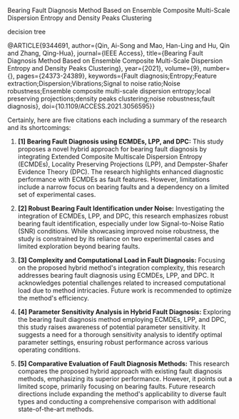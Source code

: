 Bearing Fault Diagnosis Method Based on
Ensemble Composite Multi-Scale Dispersion
Entropy and Density Peaks Clustering

decision tree

@ARTICLE{9344691,
  author={Qin, Ai-Song and Mao, Han-Ling and Hu, Qin and Zhang, Qing-Hua},
  journal={IEEE Access}, 
  title={Bearing Fault Diagnosis Method Based on Ensemble Composite Multi-Scale Dispersion Entropy and Density Peaks Clustering}, 
  year={2021},
  volume={9},
  number={},
  pages={24373-24389},
  keywords={Fault diagnosis;Entropy;Feature extraction;Dispersion;Vibrations;Signal to noise ratio;Noise robustness;Ensemble composite multi-scale dispersion entropy;local preserving projections;density peaks clustering;noise robustness;fault diagnosis},
  doi={10.1109/ACCESS.2021.3056595}}


Certainly, here are five citations each including a summary of the research and its shortcomings:

1. **[1] Bearing Fault Diagnosis using ECMDEs, LPP, and DPC:**
   This study proposes a novel hybrid approach for bearing fault diagnosis by integrating Extended Composite Multiscale Dispersion Entropy (ECMDEs), Locality Preserving Projections (LPP), and Dempster-Shafer Evidence Theory (DPC). The research highlights enhanced diagnostic performance with ECMDEs as fault features. However, limitations include a narrow focus on bearing faults and a dependency on a limited set of experimental cases.

2. **[2] Robust Bearing Fault Identification under Noise:**
   Investigating the integration of ECMDEs, LPP, and DPC, this research emphasizes robust bearing fault identification, especially under low Signal-to-Noise Ratio (SNR) conditions. While showcasing improved noise robustness, the study is constrained by its reliance on two experimental cases and limited exploration beyond bearing faults.

3. **[3] Complexity and Computational Load in Fault Diagnosis:**
   Focusing on the proposed hybrid method's integration complexity, this research addresses bearing fault diagnosis using ECMDEs, LPP, and DPC. It acknowledges potential challenges related to increased computational load due to method intricacies. Future work is recommended to optimize the method's efficiency.

4. **[4] Parameter Sensitivity Analysis in Hybrid Fault Diagnosis:**
   Exploring the bearing fault diagnosis method employing ECMDEs, LPP, and DPC, this study raises awareness of potential parameter sensitivity. It suggests a need for a thorough sensitivity analysis to identify optimal parameter settings, ensuring robust performance across various operating conditions.

5. **[5] Comparative Evaluation of Fault Diagnosis Methods:**
   This research compares the proposed hybrid approach with existing fault diagnosis methods, emphasizing its superior performance. However, it points out a limited scope, primarily focusing on bearing faults. Future research directions include expanding the method's applicability to diverse fault types and conducting a comprehensive comparison with additional state-of-the-art methods.
